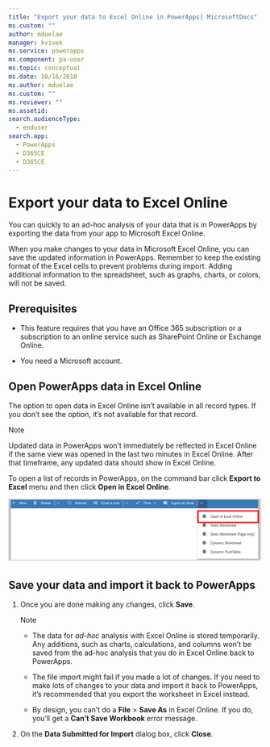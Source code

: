 ```yaml
---
title: "Export your data to Excel Online in PowerApps| MicrosoftDocs"
ms.custom: ""
author: mduelae
manager: kvivek
ms.service: powerapps
ms.component: pa-user
ms.topic: conceptual
ms.date: 10/16/2018
ms.author: mduelae
ms.custom: ""
ms.reviewer: ""
ms.assetid: 
search.audienceType: 
  - enduser
search.app: 
  - PowerApps
  - D365CE
  - D365CE
---
```

# Export your data to Excel Online 

You can quickly to an ad-hoc analysis of your data that is in PowerApps by exporting the data from your app to Microsoft Excel Online.
  
 When you make changes to your data in Microsoft Excel Online, you can save the updated information in PowerApps. Remember to keep the existing format of the Excel cells to prevent problems during import. Adding additional information to the spreadsheet, such as graphs, charts, or colors, will not be saved.  
  
## Prerequisites  
  
- This feature requires that you have an Office 365 subscription or a subscription to an online service such as SharePoint Online or Exchange Online.
  
- You need a Microsoft account.    
  
## Open PowerApps data in Excel Online  

 The option to open data in Excel Online isn’t available in all record types. If you don’t see the option, it’s not available for that record.  
  
> [!NOTE]
>  Updated data in PowerApps won’t immediately be reflected in Excel Online if the same view was opened in the last two minutes in Excel Online. After that timeframe, any updated data should show in Excel Online.
  
To open a list of records in PowerApps, on the command bar click **Export to Excel** menu and then click **Open in Excel Online**.  
  
 ![Export to Excel Online](media/exportexcelonline.png "Export to Excel Online")  

  
## Save your data and import it back to PowerApps  
  
1. Once you are done making any changes, click **Save**.  
  
   > [!NOTE]
   > - The data for *ad-hoc* analysis with Excel Online is stored temporarily. Any additions, such as charts, calculations, and columns won’t be saved from the ad-hoc analysis that you do in Excel Online back to PowerApps.  
   > 
   > - The file import might fail if you made a lot of changes. If you need to make lots of changes to your data and import it back to PowerApps, it’s recommended that you export the worksheet in Excel instead.  
   > 
   > - By design, you can’t do a **File** > **Save As** in Excel Online. If you do, you’ll get a **Can’t Save Workbook** error message.   
2. On the **Data Submitted for Import** dialog box, click **Close**.  
  

  

 
